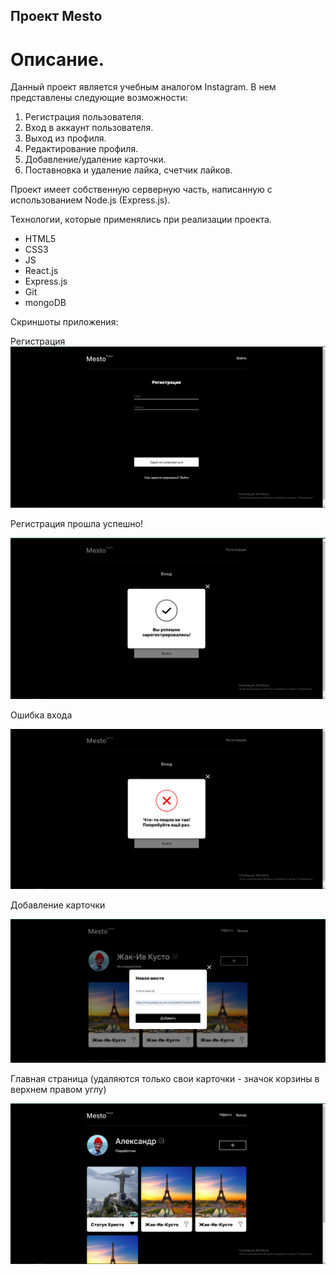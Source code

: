 ## Проект Mesto

# Описание.

Данный проект является учебным аналогом Instagram. В нем представлены следующие возможности:

1. Регистрация пользователя.
2. Вход в аккаунт пользователя.
3. Выход из профиля.
4. Редактирование профиля.
5. Добавление/удаление карточки.
6. Поставновка и удаление лайка, счетчик лайков.

Проект имеет собственную серверную часть, написанную с использованием Node.js (Express.js).

Технологии, которые применялись при реализации проекта.

- HTML5
- CSS3
- JS
- React.js
- Express.js
- Git
- mongoDB

Скриншоты приложения: 

Регистрация
![Регистрация](SignUpPage.png)

Регистрация прошла успешно!

![Success](SignUpSuccess.png)

Ошибка входа

![Error](ErrorLogin.png)

Добавление карточки

![AddCard](AddNewCard.png)

Главная страница (удаляются только свои карточки - значок корзины в верхнем правом углу)

![Page](Page.png)
